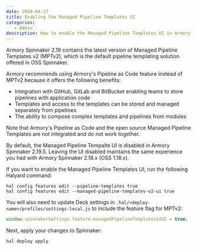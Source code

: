 ```yaml
---
date: 2020-04-17
title: Enabling the Managed Pipeline Templates UI
categories:
   - Admin
description: How to enable the Managed Pipeline Templates UI in Armory Spinnaker
---
```


Armory Spinnaker 2.19 contains the latest version of Managed Pipeline Templates v2 (MPTv2), which is the default pipeline templating solution offered in OSS Spinnaker.

Armory recommends using Armory's Pipeline as Code feature instead of MPTv2 because it offers the following benefits:

* Integration with GitHub, GitLab and BitBucket enabling teams to store pipelines with application code
* Templates and access to the templates can be stored and managed separately from pipelines
* The ability to compose complex templates and pipelines from modules

Note that Armory's Pipeline as Code and the open source Managed Pipeline Templates are not integrated and do not work together.

By default, the Managed Pipeline Tempalte UI is disabled in Armory Spinnaker 2.19.5. Leaving the UI disabled maintains the same experience you had with Armory Spinnaker 2.18.x (OSS 1.18.x).

If you want to enable the Managed Pipeline Templates UI, run the following Halyard command:

```
hal config features edit --pipeline-templates true
hal config features edit --managed-pipeline-templates-v2-ui true
```
You will also need to update Deck settings in `.hal/<deploy-name>/profiles/settings-local.js` to include the feature flag for MPTv2:

```js
window.spinnakerSettings.feature.managedPipelineTemplatesV2UI = true;
```

Next, apply your changes to Spinnaker:

```
hal deploy apply
```
